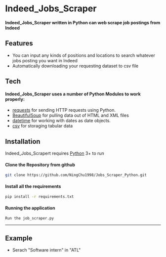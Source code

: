 # Indeed_Jobs_Scraper

####  Indeed_Jobs_Scraper written in Python can web scrape job postings from Indeed 
##  Features
- You can input any kinds of positions and locations to search whatever jobs posting you want in Indeed
- Automatically downloading your requesting dataset to csv file

##  Tech

#### Indeed_Jobs_Scraper uses a number of Python Modules to work properly:
- [requests](https://docs.python-requests.org/en/latest/) for sending HTTP requests using Python.
- [BeautifulSoup](https://pypi.org/project/beautifulsoup4/) for pulling data out of HTML and XML files
- [datetime](https://www.w3schools.com/python/python_datetime.asp) for working with dates as date objects.
- [csv](https://www.programiz.com/python-programming/csv) for storaging tabular data



##  Installation

Indeed_Jobs_Scrapert requires [Python](https://www.python.org/) 3+ to run
 
#### Clone the Repository from github
 ```sh
git clone https://github.com/NingChu1998/Jobs_Scraper_Python.git
```

#### Install all the requirements
 ```sh
pip install -r requirements.txt
```
#### Running the application
```
Run the job_scraper.py
```

---
## Example
-  Serach "Software intern" in "ATL"

![]()


